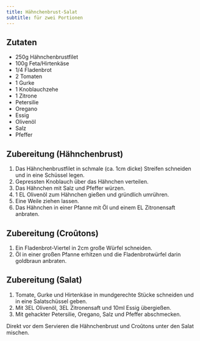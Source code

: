 ```yaml
---
title: Hähnchenbrust-Salat
subtitle: für zwei Portionen
---
```


## Zutaten
* 250g Hähnchenbrustfilet
* 100g Feta/Hirtenkäse
* 1/4 Fladenbrot
* 2 Tomaten
* 1 Gurke
* 1 Knoblauchzehe
* 1 Zitrone
* Petersilie
* Oregano
* Essig
* Olivenöl
* Salz
* Pfeffer

## Zubereitung (Hähnchenbrust)
1. Das Hähnchenbrustfilet in schmale (ca. 1cm dicke) Streifen schneiden und in eine Schüssel legen.
1. Gepressten Knoblauch über das Hähnchen verteilen.
1. Das Hähnchen mit Salz und Pfeffer würzen.
1. 1 EL Olivenöl zum Hähnchen gießen und gründlich umrühren.
1. Eine Weile ziehen lassen.
1. Das Hähnchen in einer Pfanne mit Öl und einem EL Zitronensaft anbraten.

## Zubereitung (Croûtons)
1. Ein Fladenbrot-Viertel in 2cm große Würfel schneiden.
1. Öl in einer großen Pfanne erhitzen und die Fladenbrotwürfel darin goldbraun anbraten.

## Zubereitung (Salat)
1. Tomate, Gurke und Hirtenkäse in mundgerechte Stücke schneiden und in eine Salatschüssel geben.
1. Mit 3EL Olivenöl, 3EL Zitronensaft und 10ml Essig übergießen.
1. Mit gehackter Petersilie, Oregano, Salz und Pfeffer abschmecken.

Direkt vor dem Servieren die Hähnchenbrust und Croûtons unter den Salat mischen.
